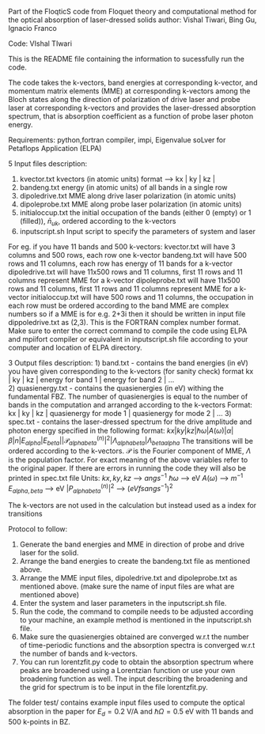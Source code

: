 Part of the FloqticS code from
Floquet theory and computational method for the optical absorption of laser-dressed solids
author: Vishal Tiwari, Bing Gu, Ignacio Franco

Code: VIshal TIwari
 

 
This is the README file containing the information to sucessfully run the code.

The code takes the k-vectors, band energies at corresponding k-vector, and momentum matrix elements (MME) at corresponding k-vectors among the Bloch states along the direction of polarization of drive laser and probe laser at corresponding  k-vectors and provides the laser-dressed absorption spectrum, that is absorption coefficient as a function of probe laser photon energy.
 
 
 
Requirements: python,fortran compiler, impi, Eigenvalue soLver for Petaflops Application (ELPA)


5 Input files description:
 1) kvector.txt         kvectors (in atomic units) format -->  kx | ky | kz |
 2) bandeng.txt         energy (in atomic units) of all bands in a single row 
 3) dipoledrive.txt     MME along drive laser polarization (in atomic units) 
 4) dipoleprobe.txt     MME along probe laser polarization (in atomic units)
 5) initialoccup.txt    the initial occupation of the bands (either 0 (empty) or 1 (filled)), $`\bar{n}_{uk}`$, ordered according to the k-vectors
 6) inputscript.sh      Input script to specify the  parameters of system and laser
 
 For eg. if you have 11 bands and 500 k-vectors:
    kvector.txt will have 3 columns and 500 rows, each row one k-vector
    bandeng.txt will have 500 rows and 11 columns, each row has energy of 11 bands for a k-vector
    dipoledrive.txt will have 11x500 rows and 11 columns, first 11 rows and 11 columns represent MME for a k-vector
    dipoleprobe.txt will have 11x500 rows and 11 columns, first 11 rows and 11 columns represent MME for a k-vector
    initialoccup.txt will have 500 rows and 11 columns, the occupation in each row must be ordered according to the band
 MME are complex numbers so if a MME is for e.g. 2+3i  then it should be written in input file dippoledrive.txt as (2,3). This is the FORTRAN complex number format. Make sure to enter the correct command to compile the code using ELPA and mpiifort compiler or equivalent in inputscript.sh file according to your computer and location of ELPA directory. 
 
 3 Output files description:
    1) band.txt - contains the band energies (in eV) you have given corresponding to the k-vectors (for sanity check) 
    format 
    kx | ky | kz | energy for band 1 | energy for band 2 | ...  
    2) quasienergy.txt - contains the quasienergies (in eV) withing the fundamental FBZ. The number of quasienergies is equal to the number of bands in the computation and arranged according to the k-vectors
    Format:
    kx | ky | kz | quasienergy for mode 1 | quasienergy for mode 2 | ...
    3) spec.txt -  contains the laser-dressed spectrum for the drive amplitude and photon energy specified in the following format:
    $`kx | ky | kz | \hbar\omega | A(\omega) |  \alpha | \beta | n | E_{alpha} | E_{beta} |  |\mathcal{P}^{(n)}_{alpha beta}|^{2} | \Lambda_{alpha beta} | \Lambda_{beta alpha} `$
    The transitions will be ordered according to the k-vectors.
    $`\mathcal{P}`$ is the Fourier component of MME, $`\Lambda`$ is the population factor. For exact meaning of the above variables refer to the original paper.
    If there are errors in running the code they will also be printed in spec.txt file
    Units: 
    $`kx,ky,kz`$                   --> $` angs^{-1} `$
    $`\hbar\omega   `$             --> eV 
    $`A(\omega)  `$                --> $`m^{-1} `$
    $`E_{alpha,beta} `$            --> eV 
    $`|P^{(n)}_{alpha beta}|^{2}`$ --> $`(eV fs angs^{-1})^{2} `$
 
 The k-vectors are not used in the calculation but instead used as a index for transitions
 
 Protocol to follow:
 1) Generate the band energies and MME in direction of probe and drive laser for the solid.
 2) Arrange the band energies to create the bandeng.txt file as mentioned above.
 3) Arrange the MME input files, dipoledrive.txt and dipoleprobe.txt as mentioned above. (make sure the name of input files are what are mentioned above)
 4) Enter the system and laser parameters in the inputscript.sh file.
 5) Run the code, the command to compile needs to be adjusted according to your machine, an example method is mentioned in the inputscript.sh file.
 6) Make sure the quasienergies obtained are converged w.r.t the number of time-periodic functions  and the absorption spectra is converged w.r.t the number of bands and k-vectors.
 7) You can run lorentzfit.py code to obtain the absorption spectrum where peaks are broadened using a Lorentzian function or use your own broadening function as well. The input  describing the broadening and the grid for spectrum is to be input in the file lorentzfit.py.

The folder test/ contains example input files used to compute the optical absorption in the paper for $`E_{d}=0.2`$ V/A and $`\hbar\Omega=0.5`$ eV with 11 bands and 500 k-points in BZ.


